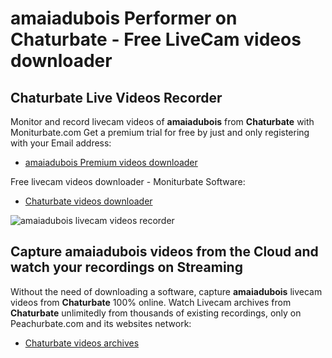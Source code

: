 # amaiadubois Performer on Chaturbate - Free LiveCam videos downloader

## Chaturbate Live Videos Recorder

Monitor and record livecam videos of **amaiadubois** from **Chaturbate** with Moniturbate.com
Get a premium trial for free by just and only registering with your Email address:
* [amaiadubois Premium videos downloader](https://moniturbate.com/request-demo-licence-key.html)

Free livecam videos downloader - Moniturbate Software:
* [Chaturbate videos downloader](https://moniturbate.com/moniturbate-download-software.html)

![amaiadubois livecam videos recorder](https://peachurnet.com/templates/moniturbate-software.png)


## Capture amaiadubois videos from the Cloud and watch your recordings on Streaming

Without the need of downloading a software, capture **amaiadubois** livecam videos from **Chaturbate** 100% online.
Watch Livecam archives from **Chaturbate** unlimitedly from thousands of existing recordings, only on Peachurbate.com and its websites network:
* [Chaturbate videos archives](https://peachurnet.com/)